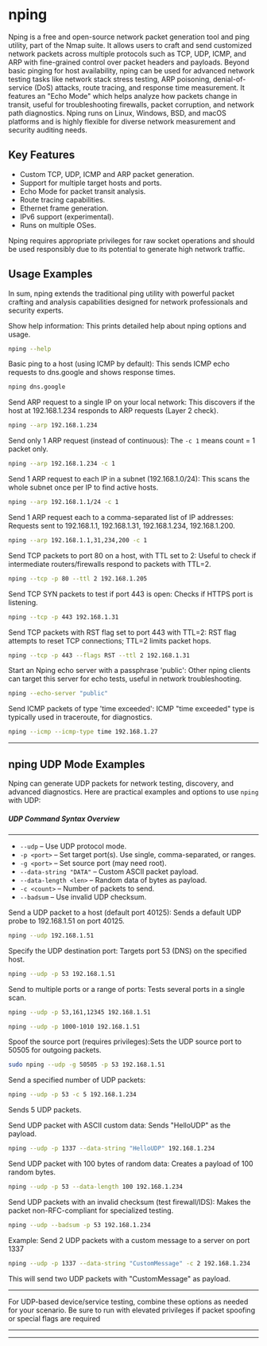 # nping

Nping is a free and open-source network packet generation tool and ping utility, part of the Nmap suite. It allows users to craft and send customized network packets across multiple protocols such as TCP, UDP, ICMP, and ARP with fine-grained control over packet headers and payloads. Beyond basic pinging for host availability, nping can be used for advanced network testing tasks like network stack stress testing, ARP poisoning, denial-of-service (DoS) attacks, route tracing, and response time measurement. It features an "Echo Mode" which helps analyze how packets change in transit, useful for troubleshooting firewalls, packet corruption, and network path diagnostics. Nping runs on Linux, Windows, BSD, and macOS platforms and is highly flexible for diverse network measurement and security auditing needs.

## Key Features

*   Custom TCP, UDP, ICMP and ARP packet generation.
*   Support for multiple target hosts and ports.
*   Echo Mode for packet transit analysis.
*   Route tracing capabilities.
*   Ethernet frame generation.
*   IPv6 support (experimental).
*   Runs on multiple OSes.

Nping requires appropriate privileges for raw socket operations and should be used responsibly due to its potential to generate high network traffic.

## Usage Examples

In sum, nping extends the traditional ping utility with powerful packet crafting and analysis capabilities designed for network professionals and security experts.

Show help information: This prints detailed help about nping options and usage.
```bash
nping --help
```

Basic ping to a host (using ICMP by default): This sends ICMP echo requests to dns.google and shows response times.
```bash
nping dns.google
```

Send ARP request to a single IP on your local network: This discovers if the host at 192.168.1.234 responds to ARP requests (Layer 2 check).
```bash
nping --arp 192.168.1.234
```

Send only 1 ARP request (instead of continuous): The `-c 1` means count = 1 packet only.
```bash
nping --arp 192.168.1.234 -c 1
```

Send 1 ARP request to each IP in a subnet (192.168.1.0/24): This scans the whole subnet once per IP to find active hosts.
```bash
nping --arp 192.168.1.1/24 -c 1
```

Send 1 ARP request each to a comma-separated list of IP addresses: Requests sent to 192.168.1.1, 192.168.1.31, 192.168.1.234, 192.168.1.200.
```bash
nping --arp 192.168.1.1,31,234,200 -c 1
```

Send TCP packets to port 80 on a host, with TTL set to 2: Useful to check if intermediate routers/firewalls respond to packets with TTL=2.
```bash
nping --tcp -p 80 --ttl 2 192.168.1.205
```

Send TCP SYN packets to test if port 443 is open: Checks if HTTPS port is listening.
```bash
nping --tcp -p 443 192.168.1.31
```

Send TCP packets with RST flag set to port 443 with TTL=2: RST flag attempts to reset TCP connections; TTL=2 limits packet hops.
```bash
nping --tcp -p 443 --flags RST --ttl 2 192.168.1.31
```

Start an Nping echo server with a passphrase 'public': Other nping clients can target this server for echo tests, useful in network troubleshooting.
```bash
nping --echo-server "public"
```

Send ICMP packets of type 'time exceeded': ICMP "time exceeded" type is typically used in traceroute, for diagnostics.
```bash
nping --icmp --icmp-type time 192.168.1.27
```

---
## nping UDP Mode Examples

Nping can generate UDP packets for network testing, discovery, and advanced diagnostics. Here are practical examples and options to use `nping` with UDP:
##### UDP Command Syntax Overview
---
*   `--udp` – Use UDP protocol mode.
*   `-p <port>` – Set target port(s). Use single, comma-separated, or ranges.
*   `-g <port>` – Set source port (may need root).
*   `--data-string "DATA"` – Custom ASCII packet payload.
*   `--data-length <len>` – Random data of bytes as payload.
*   `-c <count>` – Number of packets to send.
*   `--badsum` – Use invalid UDP checksum.


Send a UDP packet to a host (default port 40125): Sends a default UDP probe to 192.168.1.51 on port 40125.
```bash
nping --udp 192.168.1.51
```

Specify the UDP destination port: Targets port 53 (DNS) on the specified host.
```bash
nping --udp -p 53 192.168.1.51
```

Send to multiple ports or a range of ports: Tests several ports in a single scan.
```bash
nping --udp -p 53,161,12345 192.168.1.51
```

```bash
nping --udp -p 1000-1010 192.168.1.51
```

Spoof the source port (requires privileges):Sets the UDP source port to 50505 for outgoing packets.
```bash
sudo nping --udp -g 50505 -p 53 192.168.1.51
```

Send a specified number of UDP packets:
```bash
nping --udp -p 53 -c 5 192.168.1.234
```
Sends 5 UDP packets.

Send UDP packet with ASCII custom data: Sends "HelloUDP" as the payload.
```bash
nping --udp -p 1337 --data-string "HelloUDP" 192.168.1.234
```

Send UDP packet with 100 bytes of random data: Creates a payload of 100 random bytes.
```bash
nping --udp -p 53 --data-length 100 192.168.1.234
```

Send UDP packets with an invalid checksum (test firewall/IDS): Makes the packet non-RFC-compliant for specialized testing.
```bash
nping --udp --badsum -p 53 192.168.1.234
```

Example: Send 2 UDP packets with a custom message to a server on port 1337
```bash
nping --udp -p 1337 --data-string "CustomMessage" -c 2 192.168.1.234
```
This will send two UDP packets with "CustomMessage" as payload.

---
For UDP-based device/service testing, combine these options as needed for your scenario. Be sure to run with elevated privileges if packet spoofing or special flags are required

---
---
